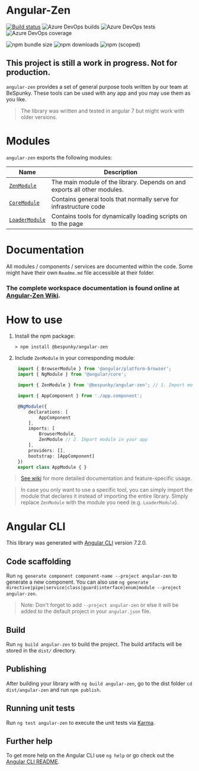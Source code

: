 # Angular-Zen

[![Build status](https://dev.azure.com/BeSpunky/BeSpunky%20Libraries/_apis/build/status/Build%20and%20test%20angular-zen)](https://dev.azure.com/BeSpunky/BeSpunky%20Libraries/_build/latest?definitionId=27)
![Azure DevOps builds](https://img.shields.io/azure-devops/build/BeSpunky/5caac6d0-efbb-425a-9c23-192e992543d9/27.svg?style=flat-square)
![Azure DevOps tests](https://img.shields.io/azure-devops/tests/BeSpunky/BeSpunky%20Libraries/27.svg?style=flat-square)
![Azure DevOps coverage](https://img.shields.io/azure-devops/coverage/BeSpunky/BeSpunky%20Libraries/27.svg?style=flat-square)

![npm bundle size](https://img.shields.io/bundlephobia/min/@bespunky/angular-zen.svg?style=flat-square)
![npm downloads](https://img.shields.io/npm/dm/@bespunky/angular-zen.svg?style=flat-square)
![npm (scoped)](https://img.shields.io/npm/v/@bespunky/angular-zen.svg?style=flat-square)

## This project is still a work in progress. **Not for production**.
`angular-zen` provides a set of general purpose tools written by our team at BeSpunky.
These tools can be used with any app and you may use them as you like.

> The library was written and tested in angular 7 but might work with older versions.


# Modules
`angular-zen` exports the following modules:

| Name | Description |
| ---  | ---         |
| [`ZenModule`](TODO) | The main module of the library. Depends on and exports all other modules.
| [`CoreModule`](TODO) | Contains general tools that normally serve for infrastructure code |
| [`LoaderModule`](TODO) | Contains tools for dynamically loading scripts on to the page    |

# Documentation

All modules / components / services are documented within the code. Some might have their own `Readme.md` file accessible at their folder.

### The complete workspace documentation is found online at [Angular-Zen Wiki](https://dev.azure.com/BeSpunky/BeSpunky%20Libraries/_wiki/wikis/angular-zen?wikiVersion=GBmaster&pageId=80&pagePath=%2Fhome).

# How to use
1. Install the npm package:
   
   `> npm install @bespunky/angular-zen`

2. Include `ZenModule` in your corresponding module:
   
   ```typescript
    import { BrowserModule } from '@angular/platform-browser';
    import { NgModule } from '@angular/core';

    import { ZenModule } from '@bespunky/angular-zen'; // 1. Import module

    import { AppComponent } from './app.component';

    @NgModule({
        declarations: [
            AppComponent
        ],
        imports: [
            BrowserModule,
            ZenModule // 2. Import module in your app
        ],
        providers: [],
        bootstrap: [AppComponent]
    })
    export class AppModule { }
   ```

> [See wiki](https://dev.azure.com/BeSpunky/BeSpunky%20Libraries/_wiki/wikis/angular-zen?wikiVersion=GBmaster&pageId=80&pagePath=%2Fhome) for more detailed documentation and feature-specific usage.

> In case you only want to use a specific tool, you can simply import the module that declares it instead of importing the entire library.
> Simply replace `ZenModule` with the module you need (e.g. `LoaderModule`).


# Angular CLI

This library was generated with [Angular CLI](https://github.com/angular/angular-cli) version 7.2.0.

## Code scaffolding

Run `ng generate component component-name --project angular-zen` to generate a new component. You can also use `ng generate directive|pipe|service|class|guard|interface|enum|module --project angular-zen`.
> Note: Don't forget to add `--project angular-zen` or else it will be added to the default project in your `angular.json` file. 

## Build

Run `ng build angular-zen` to build the project. The build artifacts will be stored in the `dist/` directory.

## Publishing

After building your library with `ng build angular-zen`, go to the dist folder `cd dist/angular-zen` and run `npm publish`.

## Running unit tests

Run `ng test angular-zen` to execute the unit tests via [Karma](https://karma-runner.github.io).

## Further help

To get more help on the Angular CLI use `ng help` or go check out the [Angular CLI README](https://github.com/angular/angular-cli/blob/master/README.md).
